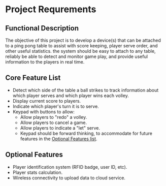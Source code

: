 # Project Requrements
## Functional Description
The objective of this project is to develop a device(s) that can be attached to a ping pong table to assist with score keeping, player serve order, and other useful statistics. the system should be easy to attach to any table, reliably be able to detect and monitor game play, and provide useful information to the players in real time.

## Core Feature List
* Detect which side of the table a ball strikes to track information about which player serves and which player wins each volley.
* Display current score to players.
* Indicate which player's turn it is to serve.
* Keypad with buttons to allow:
    * Allow players to "redo" a volley.
    * Allow players to cancel a game.
    * Allow players to indicate a "let" serve.
    * Keypad should be forward thinking, to accommodate for future features in the [Optional Features list](#optional-features).

## Optional Features
* Player identification system (RFID badge, user ID, etc).
* Player stats calculation.
* Wireless connectivity to upload data to cloud service.